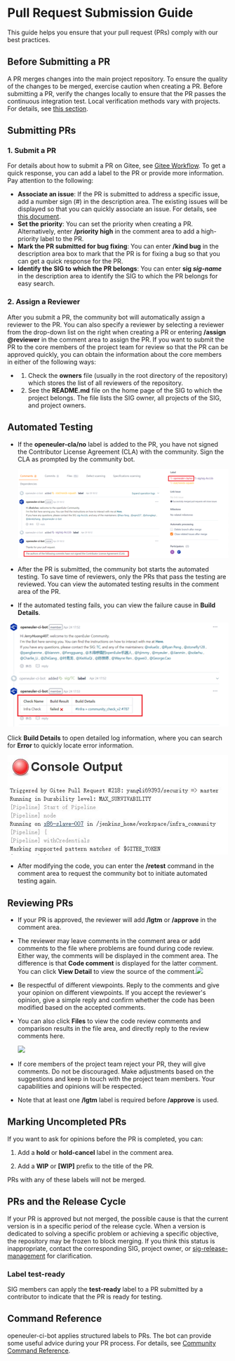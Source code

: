 # Pull Request Submission Guide

This guide helps you ensure that your pull request (PRs) comply with our best practices.



## Before Submitting a PR

A PR merges changes into the main project repository. To ensure the quality of the changes to be merged, exercise caution when creating a PR. Before submitting a PR, verify the changes locally to ensure that the PR passes the continuous integration test. Local verification methods vary with projects. For details, see [this section](README.md/#participate-in-coding).



## Submitting PRs

### 1. Submit a PR

For details about how to submit a PR on Gitee, see [Gitee Workflow](Gitee-workflow.md). To get a quick response, you can add a label to the PR or provide more information. Pay attention to the following:

- **Associate an issue**: If the PR is submitted to address a specific issue, add a number sign (#) in the description area. The existing issues will be displayed so that you can quickly associate an issue. For details, see [this document](https://gitee.com/help/articles/4142).
- **Set the priority**: You can set the priority when creating a PR. Alternatively, enter **/priority high** in the comment area to add a high-priority label to the PR.
- **Mark the PR submitted for bug fixing**: You can enter **/kind bug** in the description area box to mark that the PR is for fixing a bug so that you can get a quick response for the PR.
- **Identify the SIG to which the PR belongs**: You can enter **sig _sig-name_** in the description area to identify the SIG to which the PR belongs for easy search.



### 2. Assign a Reviewer

After you submit a PR, the community bot will automatically assign a reviewer to the PR. You can also specify a reviewer by selecting a reviewer from the drop-down list on the right when creating a PR or entering **/assign @reviewer** in the comment area to assign the PR. If you want to submit the PR to the core members of the project team for review so that the PR can be approved quickly, you can obtain the information about the core members in either of the following ways:

- 1. Check the **owners** file (usually in the root directory of the repository) which stores the list of all reviewers of the repository.
- 2. See the **README.md** file on the home page of the SIG to which the project belongs. The file lists the SIG owner, all projects of the SIG, and project owners.



## Automated Testing

- If the **openeuler-cla/no** label is added to the PR, you have not signed the Contributor License Agreement (CLA) with the community. Sign the CLA as prompted by the community bot.

  ![](figures/pull-request-autotest2.png)

- After the PR is submitted, the community bot starts the automated testing. To save time of reviewers, only the PRs that pass the testing are reviewed. You can view the automated testing results in the comment area of the PR.

- If the automated testing fails, you can view the failure cause in **Build Details**.

![](figures/pull-request-autotest.png)

Click **Build Details** to open detailed log information, where you can search for **Error** to quickly locate error information.

![](figures/error-report.JPG)

- After modifying the code, you can enter the **/retest** command in the comment area to request the community bot to initiate automated testing again.





## Reviewing PRs

- If your PR is approved, the reviewer will add **/lgtm** or **/approve** in the comment area.

- The reviewer may leave comments in the comment area or add comments to the file where problems are found during code review. Either way, the comments will be displayed in the comment area. The difference is that **Code comment** is displayed for the latter comment. You can click **View Detail** to view the source of the comment.![](figure/pull-request-review.JPG)

- Be respectful of different viewpoints. Reply to the comments and give your opinion on different viewpoints. If you accept the reviewer's opinion, give a simple reply and confirm whether the code has been modified based on the accepted comments.

- You can also click **Files** to view the code review comments and comparison results in the file area, and directly reply to the review comments here.

  ![](figure/pull-request-review2.JPG)

- If core members of the project team reject your PR, they will give comments. Do not be discouraged. Make adjustments based on the suggestions and keep in touch with the project team members. Your capabilities and opinions will be respected.

- Note that at least one **/lgtm** label is required before **/approve** is used.





## Marking Uncompleted PRs

If you want to ask for opinions before the PR is completed, you can:

1. Add a **hold** or **hold-cancel** label in the comment area.

2. Add a **WIP** or **[WIP]** prefix to the title of the PR.

PRs with any of these labels will not be merged.





## PRs and the Release Cycle

If your PR is approved but not merged, the possible cause is that the current version is in a specific period of the release cycle. When a version is dedicated to solving a specific problem or achieving a specific objective, the repository may be frozen to block merging. If you think this status is inappropriate, contact the corresponding SIG, project owner, or [sig-release-management](../../sig/sig-release-management/) for clarification.



### Label **test-ready**

SIG members can apply the **test-ready** label to a PR submitted by a contributor to indicate that the PR is ready for testing.



## Command Reference

openeuler-ci-bot applies structured labels to PRs. The bot can provide some useful advice during your PR process. For details, see [Community Command Reference](./../sig-infrastructure/command.md).

